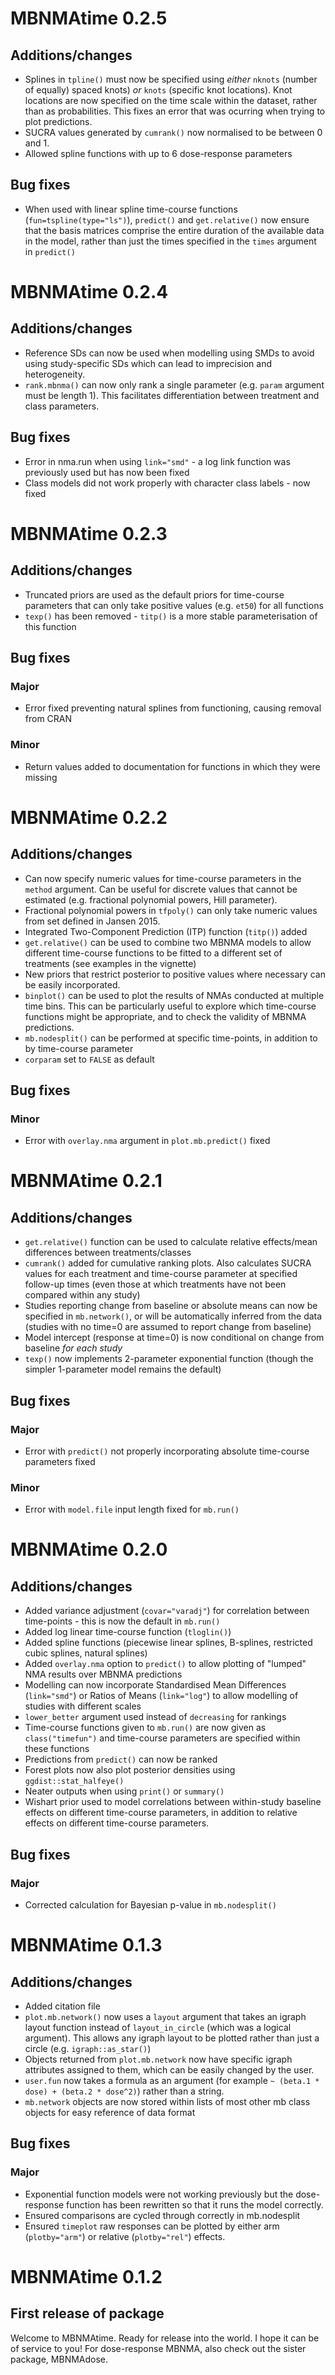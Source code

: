 # MBNMAtime 0.2.5

## Additions/changes
- Splines in `tpline()` must now be specified using *either* `nknots` (number of equally)
spaced knots) *or* `knots` (specific knot locations). Knot locations are now specified on
the time scale within the dataset, rather than as probabilities. This fixes an error that 
was ocurring when trying to plot predictions.
- SUCRA values generated by `cumrank()` now normalised to be between 0 and 1.
- Allowed spline functions with up to 6 dose-response parameters

## Bug fixes
- When used with linear spline time-course functions (`fun=tspline(type="ls")`), `predict()` and `get.relative()` now ensure that the basis matrices comprise the entire duration of the available data in the model, rather than just the times specified in the `times` argument in `predict()`


# MBNMAtime 0.2.4

## Additions/changes
- Reference SDs can now be used when modelling using SMDs to avoid using study-specific SDs which can lead to imprecision and heterogeneity.
- `rank.mbnma()` can now only rank a single parameter (e.g. `param` argument must be length 1). This facilitates differentiation between treatment and class parameters.

## Bug fixes
- Error in nma.run when using `link="smd"` - a log link function was previously used but has now been fixed
- Class models did not work properly with character class labels - now fixed


# MBNMAtime 0.2.3

## Additions/changes
- Truncated priors are used as the default priors for time-course parameters that can only take positive values (e.g. `et50`) for all functions
- `texp()` has been removed - `titp()` is a more stable parameterisation of this function

## Bug fixes

### Major
- Error fixed preventing natural splines from functioning, causing removal from CRAN

### Minor
- Return values added to documentation for functions in which they were missing

# MBNMAtime 0.2.2

## Additions/changes
- Can now specify numeric values for time-course parameters in the `method` argument. Can be useful for discrete values that cannot be estimated (e.g. fractional polynomial powers, Hill parameter).
- Fractional polynomial powers in `tfpoly()` can only take numeric values from set defined in Jansen 2015.
- Integrated Two-Component Prediction (ITP) function (`titp()`) added
- `get.relative()` can be used to combine two MBNMA models to allow different time-course functions to be fitted to a different set of treatments (see examples in the vignette)
- New priors that restrict posterior to positive values where necessary can be easily incorporated. 
- `binplot()` can be used to plot the results of NMAs conducted at multiple time bins. This can be particularly useful to explore which time-course functions might be appropriate, and to check the validity of MBNMA predictions.
- `mb.nodesplit()` can be performed at specific time-points, in addition to by time-course parameter
- `corparam` set to `FALSE` as default

## Bug fixes

### Minor
- Error with `overlay.nma` argument in `plot.mb.predict()` fixed


# MBNMAtime 0.2.1

## Additions/changes
- `get.relative()` function can be used to calculate relative effects/mean differences between treatments/classes
- `cumrank()` added for cumulative ranking plots. Also calculates SUCRA values for each treatment and time-course parameter
at specified follow-up times (even those at which treatments have not been compared within any study)
- Studies reporting change from baseline or absolute means can now be specified in `mb.network()`, or
will be automatically inferred from the data (studies with no time=0 are assumed to report change
from baseline)
- Model intercept (response at time=0) is now conditional on change from baseline *for each study*
- `texp()` now implements 2-parameter exponential function (though the simpler 1-parameter model remains the default)

## Bug fixes

### Major
- Error with `predict()` not properly incorporating absolute time-course parameters fixed

### Minor
- Error with `model.file` input length fixed for `mb.run()`


# MBNMAtime 0.2.0

## Additions/changes
- Added variance adjustment (`covar="varadj"`) for correlation between time-points - this is now the default in `mb.run()`
- Added log linear time-course function (`tloglin()`)
- Added spline functions (piecewise linear splines, B-splines, restricted cubic splines, natural splines)
- Added `overlay.nma` option to `predict()` to allow plotting of "lumped" NMA results over MBNMA predictions
- Modelling can now incorporate Standardised Mean Differences (`link="smd"`) or Ratios of Means (`link="log"`) to allow modelling of studies with different scales
- `lower_better` argument used instead of `decreasing` for rankings
- Time-course functions given to `mb.run()` are now given as `class("timefun")` and time-course parameters are specified within these functions
- Predictions from `predict()` can now be ranked
- Forest plots now also plot posterior densities using `ggdist::stat_halfeye()`
- Neater outputs when using `print()` or `summary()`
- Wishart prior used to model correlations between within-study baseline effects on different time-course parameters, in addition
to relative effects on different time-course parameters.


## Bug fixes

### Major
- Corrected calculation for Bayesian p-value in `mb.nodesplit()`


# MBNMAtime 0.1.3

## Additions/changes
- Added citation file
- `plot.mb.network()` now uses a `layout` argument that takes an igraph layout function instead of `layout_in_circle` (which was a logical argument). This allows any igraph layout to be plotted rather than just a circle (e.g. `igraph::as_star()`)
- Objects returned from `plot.mb.network` now have specific igraph attributes assigned to them, which can be easily changed by the user.
- `user.fun` now takes a formula as an argument (for example `~ (beta.1 * dose) + (beta.2 * dose^2)`) rather than a string.
- `mb.network` objects are now stored within lists of most other mb class objects for easy reference of data format

## Bug fixes

### Major
- Exponential function models were not working previously but the dose-response function has been rewritten so that it runs the model correctly.
- Ensured comparisons are cycled through correctly in mb.nodesplit
- Ensured `timeplot` raw responses can be plotted by either arm (`plotby="arm"`) or relative (`plotby="rel"`) effects.

# MBNMAtime 0.1.2

## First release of package

Welcome to MBNMAtime. Ready for release into the world. I hope it can be of service to you! For dose-response MBNMA, also check out the sister package, MBNMAdose.
